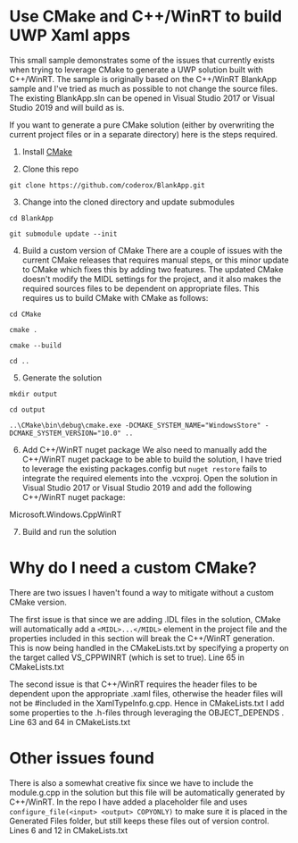 # Use CMake and C++/WinRT to build UWP Xaml apps

This small sample demonstrates some of the issues that currently exists when trying to leverage CMake to generate a UWP solution built with C++/WinRT. The sample is originally based on the C++/WinRT BlankApp sample and I've tried as much as possible to not change the source files. The existing BlankApp.sln can be opened in Visual Studio 2017 or Visual Studio 2019 and will build as is.

If you want to generate a pure CMake solution (either by overwriting the current project files or in a separate directory) here is the steps required.

1. Install [CMake](https://cmake.org)

2. Clone this repo

`git clone https://github.com/coderox/BlankApp.git`

3. Change into the cloned directory and update submodules

`cd BlankApp`

`git submodule update --init`

4. Build a custom version of CMake
There are a couple of issues with the current CMake releases that requires manual steps, or this minor update to CMake which fixes this by adding two features. The updated CMake doesn't modify the MIDL settings for the project, and it also makes the required sources files to be dependent on appropriate files. This requires us to build CMake with CMake as follows:

`cd CMake`

`cmake .`

`cmake --build`

`cd ..`

5. Generate the solution

`mkdir output`

`cd output`

`..\CMake\bin\debug\cmake.exe -DCMAKE_SYSTEM_NAME="WindowsStore" -DCMAKE_SYSTEM_VERSION="10.0" ..`

6. Add C++/WinRT nuget package
We also need to manually add the C++/WinRT nuget package to be able to build the solution, I have tried to leverage the existing packages.config but `nuget restore` fails to integrate the required elements into the .vcxproj. Open the solution in Visual Studio 2017 or Visual Studio 2019 and add the following C++/WinRT nuget package:

Microsoft.Windows.CppWinRT

7. Build and run the solution

# Why do I need a custom CMake?
There are two issues I haven't found a way to mitigate without a custom CMake version.

The first issue is that since we are adding .IDL files in the solution, CMake will automatically add a `<MIDL>...</MIDL>` element in the project file and the properties included in this section will break the C++/WinRT generation. This is now being handled in the CMakeLists.txt by specifying a property on the target called VS_CPPWINRT (which is set to true). Line 65 in CMakeLists.txt

The second issue is that C++/WinRT requires the header files to be dependent upon the appropriate .xaml files, otherwise the header files will not be #included in the XamlTypeInfo.g.cpp. Hence in CMakeLists.txt I add some properties to the .h-files through leveraging the OBJECT_DEPENDS . Line 63 and 64 in CMakeLists.txt

# Other issues found
There is also a somewhat creative fix since we have to include the module.g.cpp in the solution but this file will be automatically generated by C++/WinRT. In the repo I have added a placeholder file and uses `configure_file(<input> <output> COPYONLY)` to make sure it is placed in the Generated Files folder, but still keeps these files out of version control. Lines 6 and 12 in CMakeLists.txt
